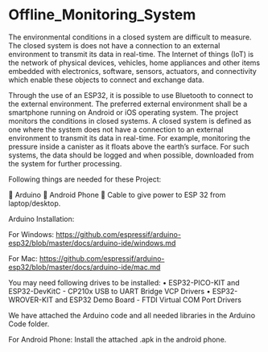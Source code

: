 # Offline_Monitoring_System
The environmental conditions in a closed system are difficult to measure. The closed system is does not have a connection to an external environment to transmit its data in real-time. The Internet of things (IoT) is the network of physical devices, vehicles, home appliances and other items embedded with electronics, software, sensors, actuators, and connectivity which enable these objects to connect and exchange data.  

Through the use of an ESP32, it is possible to use Bluetooth to connect to the external environment. The preferred external environment shall be a smartphone running on Android or iOS operating system. The project monitors the conditions in closed systems. A closed system is defined as one where the system does not have a connection to an external environment to transmit its data in real-time. For example, monitoring the pressure inside a canister as it floats above the earth’s surface. For such systems, the data should be logged and when possible, downloaded from the system for further processing.

Following things are needed for these Project:

 Arduino
 Android Phone
 Cable to give power to ESP 32 from laptop/desktop.

Arduino Installation:

For Windows:
https://github.com/espressif/arduino-esp32/blob/master/docs/arduino-ide/windows.md

For Mac:
https://github.com/espressif/arduino-esp32/blob/master/docs/arduino-ide/mac.md

You may need following drives to be installed:
•	ESP32-PICO-KIT and ESP32-DevKitC - CP210x USB to UART Bridge VCP Drivers
•	ESP32-WROVER-KIT and ESP32 Demo Board - FTDI Virtual COM Port Drivers

We have attached the Arduino code and all needed libraries in the Arduino Code folder.

For Android Phone:
Install the attached .apk in the android phone.

